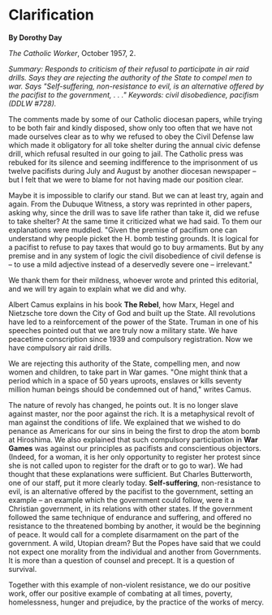 Clarification
=============

**By Dorothy Day**

*The Catholic Worker*, October 1957, 2.

*Summary: Responds to criticism of their refusal to participate in air
raid drills. Says they are rejecting the authority of the State to
compel men to war. Says "Self-suffering, non-resistance to evil, is an
alternative offered by the pacifist to the government, . . ." Keywords:
civil disobedience, pacifism (DDLW \#728).*

The comments made by some of our Catholic diocesan papers, while trying
to be both fair and kindly disposed, show only too often that we have
not made ourselves clear as to why we refused to obey the Civil Defense
law which made it obligatory for all toke shelter during the annual
civic defense drill, which refusal resulted in our going to jail. The
Catholic press was rebuked for its silence and seeming indifference to
the imprisonment of us twelve pacifists during July and August by
another diocesan newspaper – but I felt that we were to blame for not
having made our position clear.

Maybe it is impossible to clarify our stand. But we can at least try,
again and again. From the Dubuque Witness, a story was reprinted in
other papers, asking why, since the drill was to save life rather than
take it, did we refuse to take shelter? At the same time it criticized
what we had said. To them our explanations were muddled. "Given the
premise of pacifism one can understand why people picket the H. bomb
testing grounds. It is logical for a pacifist to refuse to pay taxes
that would go to buy armaments. But by any premise and in any system of
logic the civil disobedience of civil defense is – to use a mild
adjective instead of a deservedly severe one – irrelevant."

We thank them for their mildness, whoever wrote and printed this
editorial, and we will try again to explain what we did and why.

Albert Camus explains in his book **The Rebel**, how Marx, Hegel and
Nietzsche tore down the City of God and built up the State. All
revolutions have led to a reinforcement of the power of the State.
Truman in one of his speeches pointed out that we are truly now a
military state. We have peacetime conscription since 1939 and compulsory
registration. Now we have compulsory air raid drills.

We are rejecting this authority of the State, compelling men, and now
women and children, to take part in War games. "One might think that a
period which in a space of 50 years uproots, enslaves or kills seventy
million human beings should be condemned out of hand," writes Camus.

The nature of revoly has changed, he points out. It is no longer slave
against master, nor the poor against the rich. It is a metaphysical
revolt of man against the conditions of life. We explained that we
wished to do penance as Americans for our sins in being the first to
drop the atom bomb at Hiroshima. We also explained that such compulsory
participation in **War Games** was against our principles as pacifists
and conscientious objectors. (Indeed, for a woman, it is her only
opportunity to register her protest since she is not called upon to
register for the draft or to go to war). We had thought that these
explanations were sufficient. But Charles Butterworth, one of our staff,
put it more clearly today. **Self-suffering**, non-resistance to evil,
is an alternative offered by the pacifist to the government, setting an
example – an example which the government could follow, were it a
Christian government, in its relations with other states. If the
government followed the same technique of endurance and suffering, and
offered no resistance to the threatened bombing by another, it would be
the beginning of peace. It would call for a complete disarmament on the
part of the government. A wild, Utopian dream? But the Popes have said
that we could not expect one morality from the individual and another
from Governments. It is more than a question of counsel and precept. It
is a question of survival.

Together with this example of non-violent resistance, we do our positive
work, offer our positive example of combating at all times, poverty,
homelessness, hunger and prejudice, by the practice of the works of
mercy.
